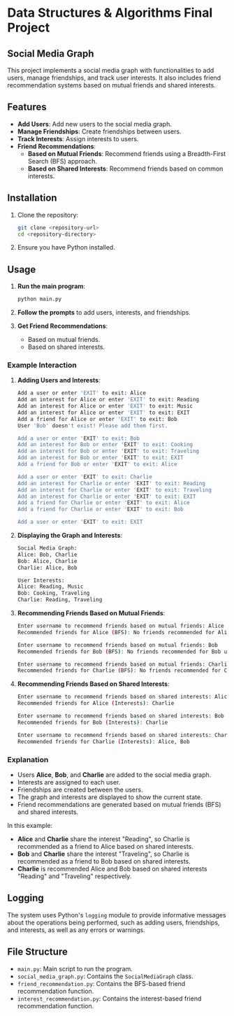 # Data Structures & Algorithms Final Project

## Social Media Graph

This project implements a social media graph with functionalities to add users, manage friendships, and track user interests. It also includes friend recommendation systems based on mutual friends and shared interests.

## Features

- **Add Users**: Add new users to the social media graph.
- **Manage Friendships**: Create friendships between users.
- **Track Interests**: Assign interests to users.
- **Friend Recommendations**:
  - **Based on Mutual Friends**: Recommend friends using a Breadth-First Search (BFS) approach.
  - **Based on Shared Interests**: Recommend friends based on common interests.

## Installation

1. Clone the repository:
    ```sh
    git clone <repository-url>
    cd <repository-directory>
    ```

2. Ensure you have Python installed.

## Usage

1. **Run the main program**:
    ```sh
    python main.py
    ```

2. **Follow the prompts** to add users, interests, and friendships.

3. **Get Friend Recommendations**:
   - Based on mutual friends.
   - Based on shared interests.

### Example Interaction

1. **Adding Users and Interests**:
    ```sh
    Add a user or enter 'EXIT' to exit: Alice
    Add an interest for Alice or enter 'EXIT' to exit: Reading
    Add an interest for Alice or enter 'EXIT' to exit: Music
    Add an interest for Alice or enter 'EXIT' to exit: EXIT
    Add a friend for Alice or enter 'EXIT' to exit: Bob
    User 'Bob' doesn't exist! Please add them first.
    
    Add a user or enter 'EXIT' to exit: Bob
    Add an interest for Bob or enter 'EXIT' to exit: Cooking
    Add an interest for Bob or enter 'EXIT' to exit: Traveling
    Add an interest for Bob or enter 'EXIT' to exit: EXIT
    Add a friend for Bob or enter 'EXIT' to exit: Alice
    
    Add a user or enter 'EXIT' to exit: Charlie
    Add an interest for Charlie or enter 'EXIT' to exit: Reading
    Add an interest for Charlie or enter 'EXIT' to exit: Traveling
    Add an interest for Charlie or enter 'EXIT' to exit: EXIT
    Add a friend for Charlie or enter 'EXIT' to exit: Alice
    Add a friend for Charlie or enter 'EXIT' to exit: Bob
    
    Add a user or enter 'EXIT' to exit: EXIT
    ```

2. **Displaying the Graph and Interests**:
    ```sh
    Social Media Graph:
    Alice: Bob, Charlie
    Bob: Alice, Charlie
    Charlie: Alice, Bob

    User Interests:
    Alice: Reading, Music
    Bob: Cooking, Traveling
    Charlie: Reading, Traveling
    ```

3. **Recommending Friends Based on Mutual Friends**:
    ```sh
    Enter username to recommend friends based on mutual friends: Alice
    Recommended friends for Alice (BFS): No friends recommended for Alice using BFS.
    
    Enter username to recommend friends based on mutual friends: Bob
    Recommended friends for Bob (BFS): No friends recommended for Bob using BFS.
    
    Enter username to recommend friends based on mutual friends: Charlie
    Recommended friends for Charlie (BFS): No friends recommended for Charlie using BFS.
    ```

4. **Recommending Friends Based on Shared Interests**:
    ```sh
    Enter username to recommend friends based on shared interests: Alice
    Recommended friends for Alice (Interests): Charlie
    
    Enter username to recommend friends based on shared interests: Bob
    Recommended friends for Bob (Interests): Charlie
    
    Enter username to recommend friends based on shared interests: Charlie
    Recommended friends for Charlie (Interests): Alice, Bob
    ```

### Explanation

- Users **Alice**, **Bob**, and **Charlie** are added to the social media graph.
- Interests are assigned to each user.
- Friendships are created between the users.
- The graph and interests are displayed to show the current state.
- Friend recommendations are generated based on mutual friends (BFS) and shared interests.

In this example:
- **Alice** and **Charlie** share the interest "Reading", so Charlie is recommended as a friend to Alice based on shared interests.
- **Bob** and **Charlie** share the interest "Traveling", so Charlie is recommended as a friend to Bob based on shared interests.
- **Charlie** is recommended Alice and Bob based on shared interests "Reading" and "Traveling" respectively.

## Logging

The system uses Python's `logging` module to provide informative messages about the operations being performed, such as adding users, friendships, and interests, as well as any errors or warnings.

## File Structure

- `main.py`: Main script to run the program.
- `social_media_graph.py`: Contains the `SocialMediaGraph` class.
- `friend_recommendation.py`: Contains the BFS-based friend recommendation function.
- `interest_recommendation.py`: Contains the interest-based friend recommendation function.
